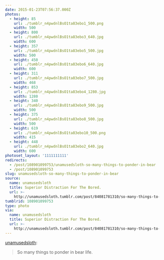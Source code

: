 ```yaml
---
date: 2015-01-23T07:56:37.000Z
photos:
  - height: 85
    url: ./tumblr_n4pwdnlBsO1ta83ebo1_500.png
    width: 500
  - height: 800
    url: ./tumblr_n4pwdnlBsO1ta83ebo3_640.jpg
    width: 600
  - height: 357
    url: ./tumblr_n4pwdnlBsO1ta83ebo5_500.jpg
    width: 500
  - height: 450
    url: ./tumblr_n4pwdnlBsO1ta83ebo6_640.jpg
    width: 600
  - height: 311
    url: ./tumblr_n4pwdnlBsO1ta83ebo7_500.jpg
    width: 468
  - height: 853
    url: ./tumblr_n4pwdnlBsO1ta83ebo4_1280.jpg
    width: 1280
  - height: 340
    url: ./tumblr_n4pwdnlBsO1ta83ebo9_500.jpg
    width: 500
  - height: 375
    url: ./tumblr_n4pwdnlBsO1ta83ebo8_500.jpg
    width: 500
  - height: 619
    url: ./tumblr_n4pwdnlBsO1ta83ebo10_500.png
    width: 415
  - height: 448
    url: ./tumblr_n4pwdnlBsO1ta83ebo2_640.jpg
    width: 600
photoset_layout: '1111111111'
redirects:
  - /post/108901099753/unamusedsloth-so-many-things-to-ponder-in-bear
  - /post/108901099753
slug: unamusedsloth-so-many-things-to-ponder-in-bear
source:
  name: unamusedsloth
  title: Superior Distraction For The Bored.
  url: >-
    http://unamusedsloth.tumblr.com/post/84081781310/so-many-things-to-ponder-in-bear-life
tumblrid: 108901099753
type: photo
via:
  name: unamusedsloth
  title: Superior Distraction For The Bored.
  url: >-
    http://unamusedsloth.tumblr.com/post/84081781310/so-many-things-to-ponder-in-bear-life
---
```

<p><a href="http://unamusedsloth.tumblr.com/post/84081781310/so-many-things-to-ponder-in-bear-life" class="tumblr_blog">unamusedsloth</a>:</p>

<blockquote><p>So many things to ponder in bear life.</p></blockquote>
